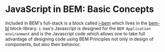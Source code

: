 # JavaScript in BEM: Basic Concepts

Included in BEM's full-stack is a block called
[i-bem](http://bem.github.io/bem-bl/sets/common-desktop/i-bem/i-bem.en.html)
which lives in the [bem-bl](http://bem.github.io/bem-bl/) block-library.
`i-bem`'s Javascript is designed for the `BEM Application environment`
and is the Javascript code which allows one to take full advantage of 
designing code using BEM Principles not only in design of components,
but also their behavior.

